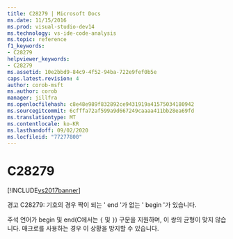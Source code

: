 ```yaml
---
title: C28279 | Microsoft Docs
ms.date: 11/15/2016
ms.prod: visual-studio-dev14
ms.technology: vs-ide-code-analysis
ms.topic: reference
f1_keywords:
- C28279
helpviewer_keywords:
- C28279
ms.assetid: 10e2bbd9-84c9-4f52-94ba-722e9fef0b5e
caps.latest.revision: 4
author: corob-msft
ms.author: corob
manager: jillfra
ms.openlocfilehash: c8e48e989f832892ce9431919a41575034180942
ms.sourcegitcommit: 6cfffa72af599a9d667249caaaa411bb28ea69fd
ms.translationtype: MT
ms.contentlocale: ko-KR
ms.lasthandoff: 09/02/2020
ms.locfileid: "77277800"
---
```

# <a name="c28279"></a>C28279
[!INCLUDE[vs2017banner](../includes/vs2017banner.md)]

경고 C28279: 기호의 경우 짝이 되는 ' end '가 없는 ' begin '가 있습니다.  
  
 주석 언어가 begin 및 end(C에서는 `{` 및 `}`) 구문을 지원하며, 이 쌍의 균형이 맞지 않습니다. 매크로를 사용하는 경우 이 상황을 방지할 수 있습니다.
